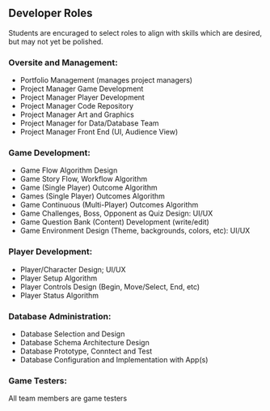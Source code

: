 ## Developer Roles

Students are encuraged to select roles to align with skills which are desired, but may not yet be polished.

### Oversite and Management: 
- Portfolio Management (manages project managers)
- Project Manager Game Development
- Project Manager Player Development
- Project Manager Code Repository
- Project Manager Art and Graphics
- Project Manager for Data/Database Team
- Project Manager Front End (UI, Audience View) 

### Game Development: 
- Game Flow Algorithm Design
- Game Story Flow, Workflow Algorithm 
- Game (Single Player) Outcome Algorithm
- Games (Single Player) Outcomes Algorithm
- Game Continuous (Multi-Player) Outcomes Algorithm
- Game Challenges, Boss, Opponent as Quiz Design: UI/UX
- Game Question Bank (Content) Development (write/edit)
- Game Environment Design (Theme, backgrounds, colors, etc): UI/UX

### Player Development:
- Player/Character Design; UI/UX
- Player Setup Algorithm
- Player Controls Design (Begin, Move/Select, End, etc)
- Player Status Algorithm

### Database Administration:
- Database Selection and Design
- Database Schema Architecture Design
- Database Prototype, Conntect and Test
- Database Configuration and Implementation with App(s)

### Game Testers:
All team members are game testers

